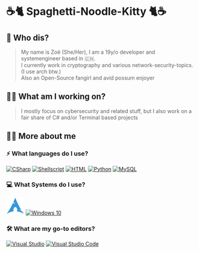 
# ☕🐈 Spaghetti-Noodle-Kitty 🐈☕

## 🤔 Who dis?
>My name is Zoë (She/Her), I am a 19y/o developer and systemengineer based in 🇨🇭.<br />
>I currently work in cryptography and various network-security-topics. (I use arch btw.)
><br />
>Also an Open-Source fangirl and avid possum enjoyer

## 👩‍💻 What am I working on?
> I mostly focus on cybersecurity and related stuff, but I also work on a fair share of C# and/or Terminal based projects 
## 🤷‍♀️ More about me
### ⚡ What languages do I use?
[![CSharp](https://img.icons8.com/color/48/000000/c-sharp-logo.png)](https://docs.microsoft.com/en-us/dotnet/csharp/) [![Shellscript](https://img.icons8.com/color/48/000000/console.png)](https://www.shellscript.sh/) [![HTML](https://img.icons8.com/color/48/000000/html-5.png)](https://www.w3schools.com/html/) [![Python](https://img.icons8.com/color/48/000000/python.png)](https://www.python.org/) [![MySQL](https://img.icons8.com/color/48/000000/mysql.png)](https://www.mysql.com/)
###  💻 What Systems do I use?
[![Arch Linux](https://raw.githubusercontent.com/Spaghetti-Noodle-Kitty/Spaghetti-Noodle-Kitty/master/icons8-arch-linux-48.png)](https://archlinux.org/) [![Windows 10](https://img.icons8.com/color/48/000000/windows-10.png)](https://itsfoss.com/reasons-switch-linux-windows-xp/)
###  🛠 What are my go-to editors?
[![Visual Studio](https://img.icons8.com/color/48/000000/visual-studio-2019.png)](https://visualstudio.microsoft.com/vs/) [![Visual Studio Code](https://img.icons8.com/color/48/000000/visual-studio-code-2019.png)](https://code.visualstudio.com/)
